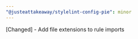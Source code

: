 ```yaml
---
"@justeattakeaway/stylelint-config-pie": minor
---
```


[Changed] - Add file extensions to rule imports
